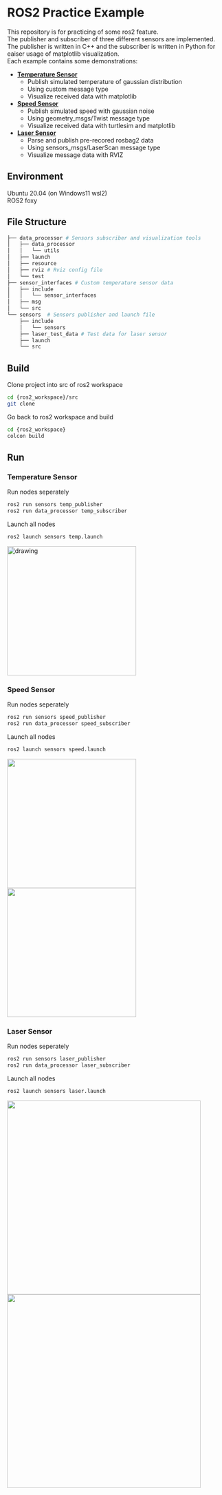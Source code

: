 # ROS2 Practice Example
This repository is for practicing of some ros2 feature.   
The publisher and subscriber of three different sensors are implemented.   
The publisher is written in C++ and the subscriber is written in Python for eaiser usage of matplotlib visualization.  
Each example contains some demonstrations:  
- [**Temperature Sensor**](#temperature-sensor)  
  * Publish simulated temperature of gaussian distribution   
  * Using custom message type   
  * Visualize received data with matplotlib  
- [**Speed Sensor**](#speed-sensor)  
  * Publish simulated speed with gaussian noise  
  * Using geometry_msgs/Twist message type
  * Visualize received data with turtlesim and matplotlib  
- [**Laser Sensor**](#laser-sensor)  
  * Parse and publish pre-recored rosbag2 data
  * Using sensors_msgs/LaserScan message type  
  * Visualize message data with RVIZ  

## Environment
Ubuntu 20.04 (on Windows11 wsl2)  
ROS2 foxy

## File Structure
```python
├── data_processor # Sensors subscriber and visualization tools  
│   ├── data_processor  
│   │   └── utils  
│   ├── launch  
│   ├── resource  
│   ├── rviz # Rviz config file  
│   └── test 
├── sensor_interfaces # Custom temperature sensor data  
│   ├── include  
│   │   └── sensor_interfaces 
│   ├── msg  
│   └── src  
└── sensors  # Sensors publisher and launch file  
    ├── include  
    │   └── sensors  
    ├── laser_test_data # Test data for laser sensor 
    ├── launch  
    └── src  
```
## Build
Clone project into src of ros2 workspace 
```bash
cd {ros2_workspace}/src
git clone 
```
Go back to ros2 workspace and build
```bash
cd {ros2_workspace}
colcon build
```
## Run
### Temperature Sensor
Run nodes seperately  
```bash
ros2 run sensors temp_publisher  
ros2 run data_processor temp_subscriber 
```
Launch all nodes 
```bash
ros2 launch sensors temp.launch
```
<img src="https://user-images.githubusercontent.com/28807825/144190076-75f45622-e123-4ca4-80cc-7400ba095688.gif" alt="drawing" width="300"/>

### Speed Sensor
Run nodes seperately  
```bash
ros2 run sensors speed_publisher  
ros2 run data_processor speed_subscriber 
```
Launch all nodes 
```bash
ros2 launch sensors speed.launch
```
<p float="left">
  <img src="https://user-images.githubusercontent.com/28807825/144190545-b0bda739-cafd-4825-b2d6-f7887ce020c8.gif" width="300" />
  <img src="https://user-images.githubusercontent.com/28807825/144190558-e8098046-be98-4257-b2c1-c708dba60cae.gif" width="300" /> 
</p>

### Laser Sensor
Run nodes seperately  
```bash
ros2 run sensors laser_publisher  
ros2 run data_processor laser_subscriber 
```
Launch all nodes 
```bash
ros2 launch sensors laser.launch
```
<p float="left">
  <img src="https://user-images.githubusercontent.com/28807825/144191081-11c4f312-0bdb-43c6-bcba-60237e527e4d.gif" width="450" />
  <img src="https://user-images.githubusercontent.com/28807825/144191798-6e759749-4e2e-4a95-bfc1-72a66c26a084.gif" width="450" /> 
</p>


